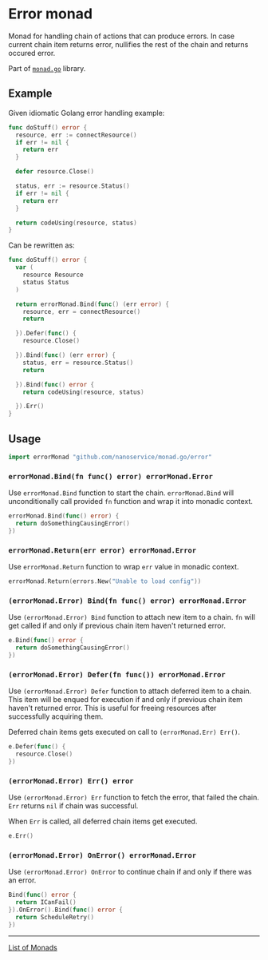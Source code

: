 # Error monad

Monad for handling chain of actions that can produce errors. In case current
chain item returns error, nullifies the rest of the chain and returns occured
error.

Part of [`monad.go`](https://github.com/nanoservice/monad.go) library.

## Example

Given idiomatic Golang error handling example:

```go
func doStuff() error {
  resource, err := connectResource()
  if err != nil {
    return err
  }

  defer resource.Close()

  status, err := resource.Status()
  if err != nil {
    return err
  }

  return codeUsing(resource, status)
}
```

Can be rewritten as:

```go
func doStuff() error {
  var (
    resource Resource
    status Status
  )

  return errorMonad.Bind(func() (err error) {
    resource, err = connectResource()
    return

  }).Defer(func() {
    resource.Close()

  }).Bind(func() (err error) {
    status, err = resource.Status()
    return

  }).Bind(func() error {
    return codeUsing(resource, status)

  }).Err()
}
```

## Usage

```go
import errorMonad "github.com/nanoservice/monad.go/error"
```

### `errorMonad.Bind(fn func() error) errorMonad.Error`

Use `errorMonad.Bind` function to start the chain. `errorMonad.Bind` will
unconditionally call provided `fn` function and wrap it into monadic context.

```go
errorMonad.Bind(func() error) {
  return doSomethingCausingError()
})
```

### `errorMonad.Return(err error) errorMonad.Error`

Use `errorMonad.Return` function to wrap `err` value in monadic context.

```go
errorMonad.Return(errors.New("Unable to load config"))
```

### `(errorMonad.Error) Bind(fn func() error) errorMonad.Error`

Use `(errorMonad.Error) Bind` function to attach new item to a chain. `fn` will
get called if and only if previous chain item haven't returned error.

```go
e.Bind(func() error {
  return doSomethingCausingError()
})
```

### `(errorMonad.Error) Defer(fn func()) errorMonad.Error`

Use `(errorMonad.Error) Defer` function to attach deferred item to a chain.
This item will be enqued for execution if and only if previous chain item
haven't returned error. This is useful for freeing resources after successfully
acquiring them.

Deferred chain items gets executed on call to `(errorMonad.Err) Err()`.

```go
e.Defer(func() {
  resource.Close()
})
```

### `(errorMonad.Error) Err() error`

Use `(errorMonad.Error) Err` function to fetch the error, that failed the
chain. `Err` returns `nil` if chain was successful.

When `Err` is called, all deferred chain items get executed.

```go
e.Err()
```

### `(errorMonad.Error) OnError() errorMonad.Error`

Use `(errorMonad.Error) OnError` to continue chain if and only if there was an
error.

```go
Bind(func() error {
  return ICanFail()
}).OnError().Bind(func() error {
  return ScheduleRetry()
})
```

---

[List of Monads](https://github.com/nanoservice/monad.go#monads)
